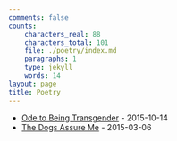 ```yaml
---
comments: false
counts:
    characters_real: 88
    characters_total: 101
    file: ./poetry/index.md
    paragraphs: 1
    type: jekyll
    words: 14
layout: page
title: Poetry
---
```


* [Ode to Being Transgender](ode-to-being-transgender) - 2015-10-14
* [The Dogs Assure Me](the-dogs-assure-me) - 2015-03-06
